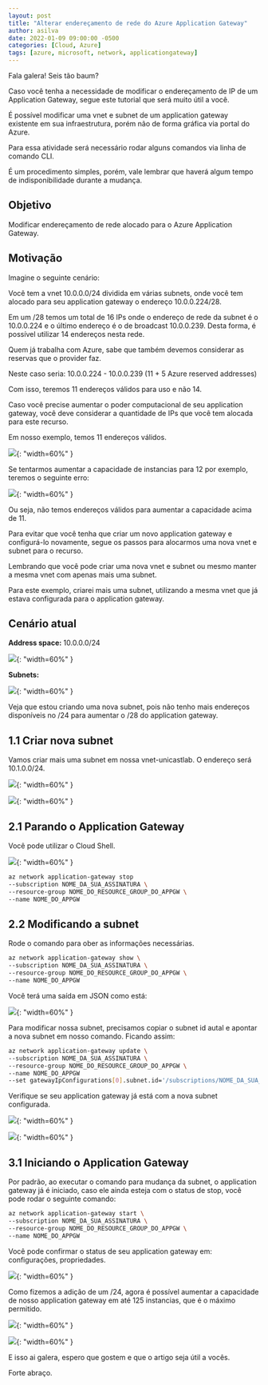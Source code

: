 ```yaml
---
layout: post
title: "Alterar endereçamento de rede do Azure Application Gateway"
author: asilva
date: 2022-01-09 09:00:00 -0500
categories: [Cloud, Azure]
tags: [azure, microsoft, network, applicationgateway]
---
```


Fala galera! Seis tão baum?

Caso você tenha a necessidade de modificar o endereçamento de IP de um Application Gateway, segue este tutorial que será muito útil a você.

É possível modificar uma vnet e subnet de um application gateway existente em sua infraestrutura, porém não de forma gráfica via portal do Azure.

Para essa atividade será necessário rodar alguns comandos via linha de comando CLI.

É um procedimento simples, porém, vale lembrar que haverá algum tempo de indisponibilidade durante a mudança.

## **Objetivo**

Modificar endereçamento de rede alocado para o Azure Application Gateway.

## **Motivação**

Imagine o seguinte cenário:

Você tem a vnet 10.0.0.0/24 dividida em várias subnets, onde você tem alocado para seu application gateway o endereço 10.0.0.224/28.

Em um /28 temos um total de 16 IPs onde o endereço de rede da subnet é o 10.0.0.224 e o último endereço é o de broadcast 10.0.0.239. Desta forma, é possível utilizar 14 endereços nesta rede.

Quem já trabalha com Azure, sabe que também devemos considerar as reservas que o provider faz.

Neste caso seria: 10.0.0.224 - 10.0.0.239 (11 + 5 Azure reserved addresses)

Com isso, teremos 11 endereços válidos para uso e não 14.

Caso você precise aumentar o poder computacional de seu application gateway, você deve considerar a quantidade de IPs que você tem alocada para este recurso.

Em nosso exemplo, temos 11 endereços válidos.

![](/assets/img/15/appgw1.png){: "width=60%" }

Se tentarmos aumentar a capacidade de instancias para 12 por exemplo, teremos o seguinte erro:

![](/assets/img/15/appgw2.png){: "width=60%" }

Ou seja, não temos endereços válidos para aumentar a capacidade acima de 11.

Para evitar que você tenha que criar um novo application gateway e configurá-lo novamente, segue os passos para alocarmos uma nova vnet e subnet para o recurso.

Lembrando que você pode criar uma nova vnet e subnet ou mesmo manter a mesma vnet com apenas mais uma subnet.

Para este exemplo, criarei mais uma subnet, utilizando a mesma vnet que já estava configurada para o application gateway.

## **Cenário atual**

**Address space:** 10.0.0.0/24

![](/assets/img/15/appgw3.png){: "width=60%" }

**Subnets:**

![](/assets/img/15/appgw4.png){: "width=60%" }

Veja que estou criando uma nova subnet, pois não tenho mais endereços disponíveis no /24 para aumentar o /28 do application gateway.

## **1.1 Criar nova subnet**

Vamos criar mais uma subnet em nossa vnet-unicastlab. O endereço será 10.1.0.0/24.

![](/assets/img/15/appgw5.png){: "width=60%" }

![](/assets/img/15/appgw6.png){: "width=60%" }

## **2.1 Parando o Application Gateway**

Você pode utilizar o Cloud Shell.

![](/assets/img/15/appgw7.png){: "width=60%" }

```bash
az network application-gateway stop 
--subscription NOME_DA_SUA_ASSINATURA \
--resource-group NOME_DO_RESOURCE_GROUP_DO_APPGW \
--name NOME_DO_APPGW
```

## **2.2 Modificando a subnet**

Rode o comando para ober as informações necessárias.

```bash
az network application-gateway show \
--subscription NOME_DA_SUA_ASSINATURA \
--resource-group NOME_DO_RESOURCE_GROUP_DO_APPGW \
--name NOME_DO_APPGW
```

Você terá uma saída em JSON como está:

![](/assets/img/15/appgw8.png){: "width=60%" }

Para modificar nossa subnet, precisamos copiar o subnet id autal e apontar a nova subnet em nosso comando. Ficando assim:

```bash
az network application-gateway update \
--subscription NOME_DA_SUA_ASSINATURA \
--resource-group NOME_DO_RESOURCE_GROUP_DO_APPGW \
--name NOME_DO_APPGW
--set gatewayIpConfigurations[0].subnet.id='/subscriptions/NOME_DA_SUA_ASSINATURA/resourceGroups/NOME_DO_RESOURCE_GROUP_DO_APPGW/providers/Microsoft.Network/virtualNetworks/NOME_VNET/subnets/NOME_DA_NOVA_SUBNET/'
```

Verifique se seu application gateway já está com a nova subnet configurada.

![](/assets/img/15/appgw9.png){: "width=60%" }

![](/assets/img/15/appgw10.png){: "width=60%" }

## **3.1 Iniciando o Application Gateway**

Por padrão, ao executar o comando para mudança da subnet, o application gateway já é iniciado, caso ele ainda esteja com o status de stop, você pode rodar o seguinte comando:

```bash
az network application-gateway start \
--subscription NOME_DA_SUA_ASSINATURA \
--resource-group NOME_DO_RESOURCE_GROUP_DO_APPGW \
--name NOME_DO_APPGW
```

Você pode confirmar o status de seu application gateway em: configurações, propriedades.

![](/assets/img/15/appgw11.png){: "width=60%" }

Como fizemos a adição de um /24, agora é possível aumentar a capacidade de nosso application gateway em até 125 instancias, que é o máximo permitido.

![](/assets/img/15/appgw12.png){: "width=60%" }

![](/assets/img/15/appgw13.png){: "width=60%" }

E isso ai galera, espero que gostem e que o artigo seja útil a vocês.

Forte abraço.